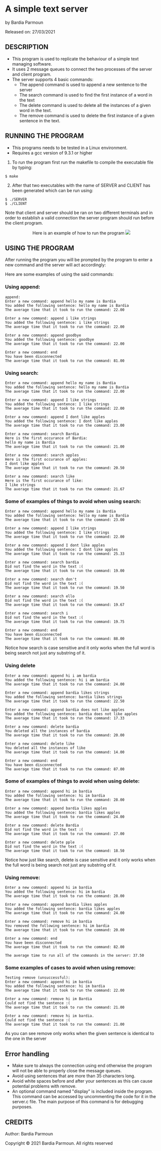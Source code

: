 # A simple text server

by Bardia Parmoun

Released on: 27/03/2021

## DESCRIPTION
- This program is used to replicate the behaviour of a simple text managing software.
- It uses 2 message queues to connect the two processes of the server and client program.
- The server supports 4 basic commands:
  - The append command is used to append a new sentence to the server
  - The search command is used to find the first instance of a word in the text
  - The delete command is used to delete all the instances of a given word in the text.
  - The remove command is used to delete the first instance of a given sentence in the text.

## RUNNING THE PROGRAM
- This programs needs to be tested in a Linux environment. 
- Requires a gcc version of 9.3.1 or higher
1. To run the program first run the makefile to compile the executable file by typing:
```shell
$ make
```
2. After that two executables with the name of SERVER and CLIENT has been generated which  can be run using:
```shell
$ ./SERVER
$ ./CLIENT
```
Note that client and server should be ran on two different terminals and in order to establish a valid connection the server program should run before the client program. 

<p align="center">
Here is an example of how to run the program
<img src="images/example.JPG" />
</p>

## USING THE PROGRAM
After running the program you will be prompted by the program to enter a new command and the server will act accordingly:

Here are some examples of using the said commands:
### Using append: 
```
append:
Enter a new command: append hello my name is Bardia
You added the following sentence: hello my name is Bardia
The average time that it took to run the command: 22.00

Enter a new command: append i like strings
You added the following sentence: i like strings
The average time that it took to run the command: 22.00

Enter a new command: append goodbye
You added the following sentence: goodbye
The average time that it took to run the command: 22.00

Enter a new command: end
You have been disconnected
The average time that it took to run the command: 81.00
```

### Using search: 
```
Enter a new command: append hello my name is Bardia
You added the following sentence: hello my name is Bardia
The average time that it took to run the command: 22.00

Enter a new command: append I like strings
You added the following sentence: I like strings
The average time that it took to run the command: 22.00

Enter a new command: append I dont like apples
You added the following sentence: I dont like apples
The average time that it took to run the command: 23.00

Enter a new command: search Bardia
Here is the first occurance of Bardia:
hello my name is Bardia
The average time that it took to run the command: 21.00

Enter a new command: search apples
Here is the first occurance of apples:
I dont like apples
The average time that it took to run the command: 20.50

Enter a new command: search like
Here is the first occurance of like:
I like strings
The average time that it took to run the command: 21.67
```

### Some of examples of things to avoid when using search:
```
Enter a new command: append hello my name is Bardia
You added the following sentence: hello my name is Bardia
The average time that it took to run the command: 23.00

Enter a new command: append I like strings
You added the following sentence: I like strings
The average time that it took to run the command: 22.00

Enter a new command: append I dont like apples
You added the following sentence: I dont like apples
The average time that it took to run the command: 25.33

Enter a new command: search bardia
Did not find the word in the text :(
The average time that it took to run the command: 19.00

Enter a new command: search don't
Did not find the word in the text :(
The average time that it took to run the command: 19.50

Enter a new command: search ello
Did not find the word in the text :(
The average time that it took to run the command: 19.67

Enter a new command: search i
Did not find the word in the text :(
The average time that it took to run the command: 19.75

Enter a new command: end
You have been disconnected
The average time that it took to run the command: 88.00
```
Notice how search is case sensitive and it only works when the full word is being search not just any substring of it.

### Using delete
```
Enter a new command: append hi i am bardia
You added the following sentence: hi i am bardia
The average time that it took to run the command: 24.00

Enter a new command: append bardia likes strings
You added the following sentence: bardia likes strings
The average time that it took to run the command: 22.50

Enter a new command: append bardia does not like apples
You added the following sentence: bardia does not like apples
The average time that it took to run the command: 17.33

Enter a new command: delete bardia
You deleted all the instances of bardia
The average time that it took to run the command: 20.00

Enter a new command: delete like
You deleted all the instances of like
The average time that it took to run the command: 14.00

Enter a new command: end
You have been disconnected
The average time that it took to run the command: 87.00
```
### Some of examples of things to avoid when using delete:
```
Enter a new command: append hi im bardia
You added the following sentence: hi im bardia
The average time that it took to run the command: 28.00

Enter a new command: append bardia likes apples
You added the following sentence: bardia likes apples
The average time that it took to run the command: 24.00

Enter a new command: delete Bardia
Did not find the word in the text :(
The average time that it took to run the command: 27.00

Enter a new command: delete pple
Did not find the word in the text :(
The average time that it took to run the command: 18.50
```
Notice how just like search, delete is case sensitive and it only works when the full word is being search not just any substring of it.

### Using remove:
```
Enter a new command: append hi im bardia
You added the following sentence: hi im bardia
The average time that it took to run the command: 28.00

Enter a new command: append bardia likes apples
You added the following sentence: bardia likes apples
The average time that it took to run the command: 24.00

Enter a new command: remove hi im bardia
You removed the following sentence: hi im bardia
The average time that it took to run the command: 20.00

Enter a new command: end
You have been disconnected
The average time that it took to run the command: 82.00

The average time to run all of the commands in the server: 37.50
```
### Some examples of cases to avoid when using remove:
```
Testing remove (unsuccessful):
Enter a new command: append hi im bardia
You added the following sentence: hi im bardia
The average time that it took to run the command: 22.00

Enter a new command: remove hi im Bardia
Could not find the sentence :(
The average time that it took to run the command: 21.00

Enter a new command: remove hi im bardia.
Could not find the sentence :(
The average time that it took to run the command: 21.00
```
As you can see remove only works when the given sentence is identical to the one in the server

## Error handling
- Make sure to always the connection using end otherwise the program will not be able to properly close the message queues.
- Avoid using sentences that are more than 35 characters long.
- Avoid white spaces before and after your sentences as this can cause potential problems with remove.
- An optional command named "display" is included inside the program. This command can be accessed by uncommenting the code for it in the server.c file. The main purpose of this command is for debugging purposes.

## CREDITS
Author: Bardia Parmoun

Copyright © 2021 Bardia Parmoun. All rights reserved
